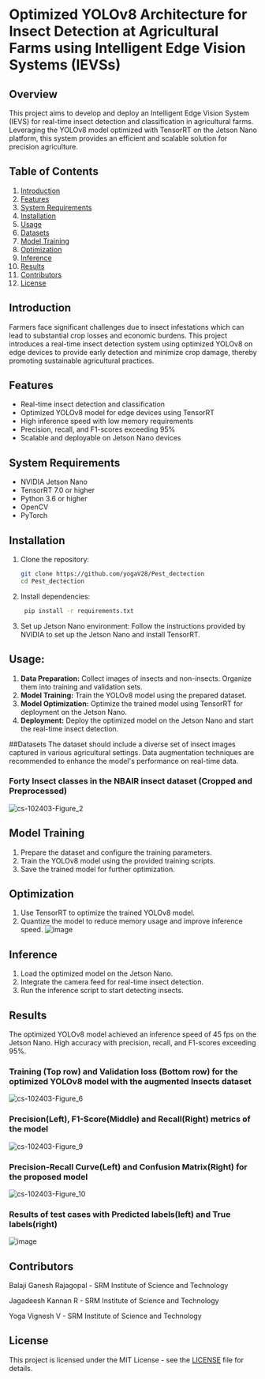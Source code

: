 # Optimized YOLOv8 Architecture for Insect Detection at Agricultural Farms using Intelligent Edge Vision Systems (IEVSs)

## Overview

This project aims to develop and deploy an Intelligent Edge Vision System (IEVS) for real-time insect detection and classification in agricultural farms. Leveraging the YOLOv8 model optimized with TensorRT on the Jetson Nano platform, this system provides an efficient and scalable solution for precision agriculture.

## Table of Contents
1. [Introduction](#introduction)
2. [Features](#features)
3. [System Requirements](#system-requirements)
4. [Installation](#installation)
5. [Usage](#usage)
6. [Datasets](#datasets)
7. [Model Training](#model-training)
8. [Optimization](#optimization)
9. [Inference](#inference)
10. [Results](#results)
11. [Contributors](#contributors)
12. [License](#license)

## Introduction
Farmers face significant challenges due to insect infestations which can lead to substantial crop losses and economic burdens. This project introduces a real-time insect detection system using optimized YOLOv8 on edge devices to provide early detection and minimize crop damage, thereby promoting sustainable agricultural practices.

## Features
- Real-time insect detection and classification
- Optimized YOLOv8 model for edge devices using TensorRT
- High inference speed with low memory requirements
- Precision, recall, and F1-scores exceeding 95%
- Scalable and deployable on Jetson Nano devices

## System Requirements
- NVIDIA Jetson Nano
- TensorRT 7.0 or higher
- Python 3.6 or higher
- OpenCV
- PyTorch

## Installation
1. Clone the repository:
   ```bash
   git clone https://github.com/yogaV28/Pest_dectection
   cd Pest_dectection
   ```
2. Install dependencies:
   ```bash
    pip install -r requirements.txt
   ```
4. Set up Jetson Nano environment:
   Follow the instructions provided by NVIDIA to set up the Jetson Nano and install TensorRT.

## Usage:
1. **Data Preparation:** Collect images of insects and non-insects. Organize them into training and validation sets.
2. **Model Training:** Train the YOLOv8 model using the prepared dataset.
3. **Model Optimization:** Optimize the trained model using TensorRT for deployment on the Jetson Nano.
4. **Deployment:** Deploy the optimized model on the Jetson Nano and start the real-time insect detection.

##Datasets
The dataset should include a diverse set of insect images captured in various agricultural settings. Data augmentation techniques are recommended to enhance the model's performance on real-time data.
### Forty Insect classes in the NBAIR insect dataset (Cropped and Preprocessed)
![cs-102403-Figure_2](https://github.com/yogaV28/Pest_dectection/assets/121656366/290bf37f-9c47-4c43-a54c-fd0b3267d0f1)


## Model Training
1. Prepare the dataset and configure the training parameters.
2. Train the YOLOv8 model using the provided training scripts.
3. Save the trained model for further optimization.

## Optimization
1. Use TensorRT to optimize the trained YOLOv8 model.
2. Quantize the model to reduce memory usage and improve inference speed.
![image](https://github.com/yogaV28/Pest_dectection/assets/121656366/27076fe5-564b-43db-8adc-6d2134517821)

   
## Inference
1. Load the optimized model on the Jetson Nano.
2. Integrate the camera feed for real-time insect detection.
3. Run the inference script to start detecting insects.

## Results
The optimized YOLOv8 model achieved an inference speed of 45 fps on the Jetson Nano.
High accuracy with precision, recall, and F1-scores exceeding 95%.

### Training (Top row) and Validation loss (Bottom row) for the optimized YOLOv8 model with the augmented Insects dataset
![cs-102403-Figure_6](https://github.com/yogaV28/Pest_dectection/assets/121656366/af4574ac-d2a3-44dd-b3d2-ce162df023fa)
### Precision(Left), F1-Score(Middle) and Recall(Right) metrics of the model
![cs-102403-Figure_9](https://github.com/yogaV28/Pest_dectection/assets/121656366/8d627d3c-d40c-4402-af06-ab89fbdfcd1c)
### Precision-Recall Curve(Left) and Confusion Matrix(Right) for the proposed model
![cs-102403-Figure_10](https://github.com/yogaV28/Pest_dectection/assets/121656366/4cb21f01-2283-468f-bfbc-cc4f8e817410)
### Results of test cases with Predicted labels(left) and True labels(right)
![image](https://github.com/yogaV28/Pest_dectection/assets/121656366/a26d93ab-ab47-4a05-a688-56562e1a6a11)


## Contributors
Balaji Ganesh Rajagopal - SRM Institute of Science and Technology

Jagadeesh Kannan R - SRM Institute of Science and Technology

Yoga Vignesh V - SRM Institute of Science and Technology

## License
This project is licensed under the MIT License - see the [LICENSE](LICENSE) file for details.
